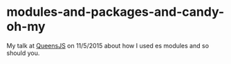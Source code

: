 # modules-and-packages-and-candy-oh-my

My talk at [QueensJS](http://www.meetup.com/QueensJS/events/226079461/) on 11/5/2015 about how I used es modules and so should you.
